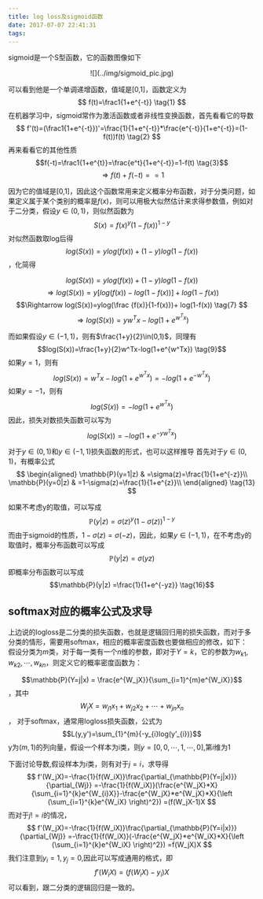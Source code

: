 ```yaml
---
title: log loss及sigmoid函数
date: 2017-07-07 22:41:31
tags:
---
```


sigmoid是一个S型函数，它的函数图像如下

<center>
![](../img/sigmoid_pic.jpg)
</center>

可以看到他是一个单调递增函数，值域是[0,1]，函数定义为
$$
f(t)=\frac1{1+e^{-t}}  \tag{1}
$$
在机器学习中，sigmoid常作为激活函数或者非线性变换函数，首先看看它的导数
$$
f'(t)=(\frac1{1+e^{-t}})'=\frac{1}{1+e^{-t}}*\frac{e^{-t}}{1+e^{-t}}=(1-f(t))f(t)    \tag{2}
$$
再来看看它的其他性质
$$f(-t)=\frac1{1+e^{t}}=\frac{e^t}{1+e^{-t}}=1-f(t) \tag{3}$$
$$\Rightarrow f(t)+f(-t)==1$$

因为它的值域是[0,1]，因此这个函数常用来定义概率分布函数，对于分类问题，如果定义属于某个类别的概率是$f(x)$，则可以用极大似然估计来求得参数值，例如对于二分类，假设$y\in(0,1)$，则似然函数为
$$S(x)=f(x)^y(1-f(x))^{1-y} \tag{4}$$
对似然函数取log后得
$$log(S(x))=ylog(f(x))+(1-y)log(1-f(x)) \tag{5}$$，化简得

$$log(S(x))=ylog(f(x))+(1-y)log(1-f(x)) $$
$$\Rightarrow log(S(x))=y[log(f(x))-log(1-f(x))] + log(1-f(x)) \tag{6}$$
$$\Rightarrow log(S(x))=ylog(\frac {f(x)}{1-f(x)})+ log(1-f(x)) \tag{7} $$
$$\Rightarrow log(S(x))=yw^Tx-log(1+e^{w^Tx}) \tag{8}$$

而如果假设$y\in(-1,1)$，则有$\frac{1+y}{2}\in(0,1)$，同理有
$$log(S(x))=\frac{1+y}{2}w^Tx-log(1+e^{w^Tx}) \tag{9}$$
如果$y=1$，则有
$$log(S(x))=w^Tx-log(1+e^{w^Tx})=-log(1+e^{-w^Tx})  \tag{10}$$
如果$y=-1$，则有
$$log(S(x))=-log(1+e^{w^Tx}) \tag{11}$$
因此，损失对数损失函数可以写为
$$log(S(x))=-log(1+e^{-yw^Tx}) \tag{12}$$

对于$y\in(0,1)$和$y\in(-1,1)$损失函数的形式，也可以这样推导
首先对于$y\in(0,1)$，有概率公式
$$
\begin{aligned}
\mathbb{P}(y=1|z) & =\sigma(z)=\frac{1}{1+e^{-z}}\\
\mathbb{P}(y=0|z) & =1-\sigma(z)=\frac{1}{1+e^{z}}\\
\end{aligned} \tag{13}
$$

如果不考虑y的取值，可以写成
$$\mathbb{P}(y|z)  =\sigma(z)^y(1-\sigma(z))^{1-y} \tag{14}$$
而由于sigmoid的性质，$1-\sigma(z)=\sigma(-z)$，因此，如果$y\in(-1,1)$，在不考虑y的取值时，概率分布函数可以写成
$$
\mathbb{P}(y|z)=\sigma(yz) \tag{15}
$$
即概率分布函数可以写成
$$\mathbb{P}(y|z)  =\frac{1}{1+e^{-yz}} \tag{16}$$

softmax对应的概率公式及求导
-------------------------
上边说的logloss是二分类的损失函数，也就是逻辑回归用的损失函数，而对于多分类的情形，需要用softmax，相应的概率密度函数也要做相应的修改，如下：
假设分类为$m$类，对于每一类有一个$n$维的参数，即对于$Y=k$，它的参数为$w_{k1},w_{k2},\cdots,w_{kn}$，则定义它的概率密度函数为：

$$\mathbb{P}(Y=j|x) = \frac{e^{W_jX}}{\sum_{i=1}^{m}e^{W_iX}}$$，其中$$W_jX=w_{j1}x_1+w_{j2}x_2+\cdots+w_{jn}x_n$$，
对于softmax，通常用logloss损失函数，公式为
$$L(y,y')=\sum_{1}^{m}{-y_{i}log(y’_{i})}$$
y为$(m,1)$的列向量，假设一个样本为i类，则$y=[0,0,\cdots,1,\cdots,0]$,第$i$维为1

下面讨论导数,假设样本为$i$类，则有对于$j=i$，求导得
$$
f'(W_jX)=-\frac{1}{f(W_iX)}\frac{\partial_{\mathbb{P}(Y=j|x)}}{\partial_{Wj}}
=-\frac{1}{f(W_iX)}(\frac{e^{W_jX}*X}{\sum_{i=1}^{k}e^{W_{i}X}}-\frac{e^{W_jX}*e^{W_jX}*X}{\left (\sum_{i=1}^{k}e^{W_iX} \right)^2})
=(f(W_jX-1)X
$$
而对于$j != i$的情况，
$$
f'(W_jX)=-\frac{1}{f(W_iX)}\frac{\partial_{\mathbb{P}(Y=i|x)}}{\partial_{Wj}}
=-\frac{1}{f(W_iX)}(-\frac{e^{W_jX}*e^{W_iX}*X}{\left (\sum_{i=1}^{k}e^{W_iX} \right)^2})
=f(W_jX)X
$$
我们注意到$y_i=1,y_j=0$,因此可以写成通用的格式，即
$$
f'(W_iX)=(f(W_iX)-y_i)X
$$
可以看到，跟二分类的逻辑回归是一致的。